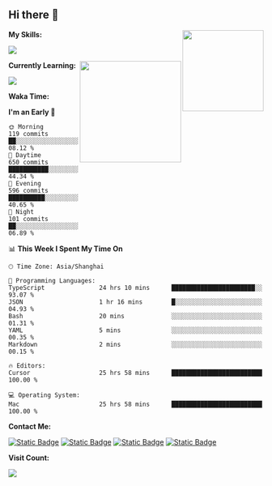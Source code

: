## Hi there 👋

<img align="right" height=160 src="https://s2.loli.net/2024/05/01/uw3cVq5TUCnhYLy.png" />

**My Skills:**
<p align="left">
  <a href="https://skillicons.dev">
    <img src="https://skillicons.dev/icons?i=git,docker,go,js,ts,react,vue,tailwind,electron,nextjs&perline=8" />
  </a>
</p>

<a href="https://github.com/anuraghazra/convoychat">
  <img height=200 align="right" src="https://stats.ronki.moe/api/top-langs?username=lonzzi&layout=compact&langs_count=8&card_width=320" />
</a>

**Currently Learning:**
<p align="left">
  <a href="https://skillicons.dev">
    <img src="https://skillicons.dev/icons?i=flutter,dart,py,rust" />
  </a>
</p>



**Waka Time:**
<!--START_SECTION:waka-->
**I'm an Early 🐤** 

```text
🌞 Morning                119 commits         ██░░░░░░░░░░░░░░░░░░░░░░░   08.12 % 
🌆 Daytime                650 commits         ███████████░░░░░░░░░░░░░░   44.34 % 
🌃 Evening                596 commits         ██████████░░░░░░░░░░░░░░░   40.65 % 
🌙 Night                  101 commits         ██░░░░░░░░░░░░░░░░░░░░░░░   06.89 % 
```


📊 **This Week I Spent My Time On** 

```text
🕑︎ Time Zone: Asia/Shanghai

💬 Programming Languages: 
TypeScript               24 hrs 10 mins      ███████████████████████░░   93.07 % 
JSON                     1 hr 16 mins        █░░░░░░░░░░░░░░░░░░░░░░░░   04.93 % 
Bash                     20 mins             ░░░░░░░░░░░░░░░░░░░░░░░░░   01.31 % 
YAML                     5 mins              ░░░░░░░░░░░░░░░░░░░░░░░░░   00.35 % 
Markdown                 2 mins              ░░░░░░░░░░░░░░░░░░░░░░░░░   00.15 % 

🔥 Editors: 
Cursor                   25 hrs 58 mins      █████████████████████████   100.00 % 

💻 Operating System: 
Mac                      25 hrs 58 mins      █████████████████████████   100.00 % 
```


<!--END_SECTION:waka-->

**Contact Me:**
<p>
  <a href="https://space.bilibili.com/13424328"><img alt="Static Badge" src="https://img.shields.io/badge/bilibili-ColourCode?style=flat-square&logo=bilibili&color=%23fb7299"></a>
  <a href="https://github.com/lonzzi"><img alt="Static Badge" src="https://img.shields.io/badge/GitHub-ColourCode?style=flat-square&logo=GitHub&color=%23555555"></a>
  <a href="https://twitter.com/lonzzi102"><img alt="Static Badge" src="https://img.shields.io/badge/X-ColourCode?style=flat-square&logo=x&color=%231D9BF0"></a>
  <a href="https://t.me/ronkimoe"><img alt="Static Badge" src="https://img.shields.io/badge/telegram-ColourCode?style=flat-square&logo=telegram&color=%23ED1965"></a>
</p>

**Visit Count:**
<p>
  <img src="https://count.ronki.moe/github:lonzzi?theme=rule34&render=pixelated">
</p>
